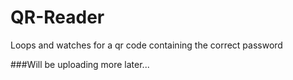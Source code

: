 # QR-Reader
Loops and watches for a qr code containing the correct password

###Will be uploading more later...
